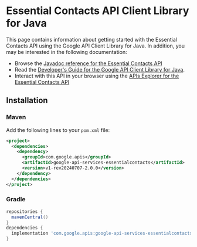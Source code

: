 # Essential Contacts API Client Library for Java



This page contains information about getting started with the Essential Contacts API
using the Google API Client Library for Java. In addition, you may be interested
in the following documentation:

* Browse the [Javadoc reference for the Essential Contacts API][javadoc]
* Read the [Developer's Guide for the Google API Client Library for Java][google-api-client].
* Interact with this API in your browser using the [APIs Explorer for the Essential Contacts API][api-explorer]

## Installation

### Maven

Add the following lines to your `pom.xml` file:

```xml
<project>
  <dependencies>
    <dependency>
      <groupId>com.google.apis</groupId>
      <artifactId>google-api-services-essentialcontacts</artifactId>
      <version>v1-rev20240707-2.0.0</version>
    </dependency>
  </dependencies>
</project>
```

### Gradle

```gradle
repositories {
  mavenCentral()
}
dependencies {
  implementation 'com.google.apis:google-api-services-essentialcontacts:v1-rev20240707-2.0.0'
}
```

[javadoc]: https://googleapis.dev/java/google-api-services-essentialcontacts/latest/index.html
[google-api-client]: https://github.com/googleapis/google-api-java-client/
[api-explorer]: https://developers.google.com/apis-explorer/#p/essentialcontacts/v1/
